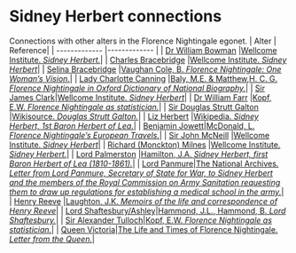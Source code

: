 # Sidney Herbert connections
Connections with other alters in the Florence Nightingale egonet.
| Alter  | Reference|
| ------------- |------------- |
| [Dr William Bowman](https://github.com/altealo/FNTest/blob/master/AltersReferences/WilliamBowman.md)  |[Wellcome Institute. *Sidney Herbert.*](http://www.florence-nightingale-avenging-angel.co.uk/goldie/goldieitems/4_184.htm)|
| [Charles Bracebridge](https://github.com/altealo/FNTest/blob/master/AltersReferences/CharlesBracebridge.md)  |[Wellcome Institute. *Sidney Herbert*](http://www.florence-nightingale-avenging-angel.co.uk/goldie/goldieitems/4_184.htm)|
| [Selina Bracebridge](https://github.com/altealo/FNTest/blob/master/AltersReferences/SelinaBracebridge.md)  |[Vaughan Cole, B. *Florence Nightingale: One Woman’s Vision.*](http://files.lib.byu.edu/exhibits/nightingale/downloads/HouseofLearningLecture.pdf)|
| [Lady Charlotte Canning](https://github.com/altealo/FNTest/blob/master/AltersReferences/LadyCharlotteCanning.md)  |[Baly, M.E. &  Matthew,H. C. G. *Florence Nightingale in Oxford Dictionary of National Biography.*](http://mathshistory.st-andrews.ac.uk/DNB/Nightingale.html)|
| [Sir James Clark](https://github.com/altealo/FNTest/blob/master/AltersReferences/JamesClark.md)|[Wellcome Institute. *Sidney Herbert*](http://www.florence-nightingale-avenging-angel.co.uk/goldie/goldieitems/4_184.htm)|
| [Dr William Farr](https://github.com/altealo/FNTest/blob/master/AltersReferences/WilliamFarr.md)  |[Kopf, E.W. *Florence Nightingale as statistician.*](https://www.jstor.org/stable/2965763?seq=1#metadata_info_tab_contents)|
| [Sir Douglas Strutt Galton](https://github.com/altealo/FNTest/blob/master/AltersReferences/DouglasStruttGalton.md)  |[Wikisource. *Douglas Strutt Galton.*](https://en.wikisource.org/wiki/Galton,_Douglas_Strutt_(DNB01))|
| [Liz Herbert](https://github.com/altealo/FNTest/blob/master/AltersReferences/LizHerbert.md) |[Wikipedia. *Sidney Herbert, 1st Baron Herbert of Lea.*](https://en.wikipedia.org/wiki/Sidney_Herbert,_1st_Baron_Herbert_of_Lea)|
| [Benjamin Jowett](https://github.com/altealo/FNTest/blob/master/AltersReferences/BenjaminJowett.md)|[McDonald, L. *Florence Nightingale’s European Travels.*](https://books.google.co.uk/books?id=zLwhEBO_xIUC&pg=PA772&lpg=PA772&dq=benjamin+jowett+harriet+martineau&source=bl&ots=vEN8onlXEz&sig=ACfU3U3py-EzuTZPMfu3mUD4qrjl_tameA&hl=en&sa=X&ved=2ahUKEwiVwrPlyvvjAhXWiVwKHVfsB0wQ6AEwBXoECAkQAQ#v=onepage&q=benjamin%20jowett%20harriet%20martineau&f=false)|
| [Sir John McNeill](https://github.com/altealo/FNTest/blob/master/AltersReferences/SirJohnMcNeill.md)  |[Wellcome Institute. *Sidney Herbert*](http://www.florence-nightingale-avenging-angel.co.uk/goldie/goldieitems/4_184.htm)|
| [Richard (Monckton) Milnes](https://github.com/altealo/FNTest/blob/master/AltersReferences/RichardMilnes.md)  |[Wellcome Institute. *Sidney Herbert.*](http://www.florence-nightingale-avenging-angel.co.uk/goldie/goldieitems/4_184.htm)|
| [Lord Palmerston](https://github.com/altealo/FNTest/blob/master/AltersReferences/LordPalmerston.md)  |[Hamilton, J.A. *Sidney Herbert, first Baron Herbert of Lea (1810-1861).*](http://www.historyhome.co.uk/people/herbert.htm)|
| [Lord Panmure](https://github.com/altealo/FNTest/blob/master/AltersReferences/LordPanmure.md)|[The National Archives. *Letter from Lord Panmure, Secretary of State for War, to Sidney Herbert and the members of the Royal Commission on Army Sanitation requesting them to draw up regulations for establishing a medical school in the army.*](https://discovery.nationalarchives.gov.uk/details/r/7badbb0c-37c2-4bdf-87b8-c7d0e16fd0a2)|
| [Henry Reeve](https://github.com/altealo/FNTest/blob/master/AltersReferences/HenryReeve.md)  |[Laughton, J.K. *Memoirs of the life and correspondence of Henry Reeve*](https://archive.org/details/memoirslifeandc01reevgoog/page/n9/mode/2up)|
| [Lord Shaftesbury/Ashley](https://github.com/altealo/FNTest/blob/master/AltersReferences/LordShaftesbury.md)|[Hammond, J.L., Hammond, B. *Lord Shaftesbury.*](https://books.google.co.uk/books?id=xACaDwAAQBAJ&pg=PT147&lpg=PT147&dq=lord+shaftesbury+sidney+herbert&source=bl&ots=pvA7rSPr3f&sig=ACfU3U1j3XfgLfkYu36ytfMwwvk-3_o9HA&hl=en&sa=X&ved=2ahUKEwiB36uNiLboAhW9ZxUIHeESBP4Q6AEwBHoECAoQAQ#v=onepage&q=lord%20shaftesbury%20sidney%20herbert&f=false)|
| [Sir Alexander Tulloch](https://github.com/altealo/FNTest/blob/master/AltersReferences/AlexanderTulloch.md)|[Kopf, E.W. *Florence Nightingale as statistician.*](https://www.jstor.org/stable/2965763?seq=1#metadata_info_tab_contents)|
| [Queen Victoria](https://github.com/altealo/FNTest/blob/master/AltersReferences/QueenVictoria.md)|[The Life and Times of Florence Nightingale. *Letter from the Queen.*](https://lifeandtimesofflorencenightingale.wordpress.com/crimea-war-2/letter-queen/)|
